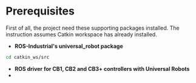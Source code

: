 # Prerequisites
First of all, the project need these supporting packages installed. The instruction assumes Catkin workspace has already installed.
* **ROS-Industrial's universal_robot package**
```bash
cd catkin_ws/src

```
* **ROS driver for CB1, CB2 and CB3+ controllers with Universal Robots**
* 